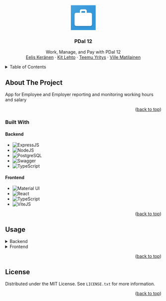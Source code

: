 <a name="readme-top"></a>

<br />

<div align="center">
  
  <a href="https://github.com/syorito-hatsuki/<repo>">
    <img src="https://raw.githubusercontent.com/PDaI-Group-12/.github/refs/heads/main/assets/logo.png" alt="Logo" width="80" height="80">
  </a>

  <h3 align="center">PDaI 12</h3>

  <p align="center">
    Work, Manage, and Pay with PDaI 12
    <br />
    <a href="#">Eelis Keränen</a>
    ·
    <a href="https://www.linkedin.com/in/kit-lehto/">Kit Lehto</a>
    ·
    <a href="https://github.com/Deforested">Teemu Yritys</a>
    ·
    <a href="#">Ville Matilainen</a>
  </p>
  
</div>

<details>
  <summary>Table of Contents</summary>
  <ol>
    <li>
      <a href="#about-the-project">About The Project</a>
      <ul>
        <li>
          <a href="#built-with">Built With</a>
          <ul>
            <li><a href="#backend">Backend</a></li>
            <li><a href="#frontend">Frontend</a></li>
          </ul>
        </li>
      </ul>
    </li>
    <li><a href="#usage">Usage</a></li>
    <li><a href="#license">License</a></li>
  </ol>
</details>

## About The Project

App for Employee and Employer reporting and monitoring working hours and salary

<p align="right">(<a href="#readme-top">back to top</a>)</p>

### Built With

#### Backend
* ![ExpressJS](https://img.shields.io/badge/express-fff?style=for-the-badge&logo=express&logoColor=black)
* ![NodeJS](https://img.shields.io/badge/nodejs-5FA04E?style=for-the-badge&logo=nodedotjs&logoColor=white)
* ![PostgreSQL](https://img.shields.io/badge/postgresql-4169E1?style=for-the-badge&logo=postgresql&logoColor=white)
* ![Swagger](https://img.shields.io/badge/swagger-85EA2D?style=for-the-badge&logo=swagger&logoColor=black)
* ![TypeScript](https://img.shields.io/badge/typescript-3178C6?style=for-the-badge&logo=typescript&logoColor=white)

#### Frontend

* ![Material UI](https://img.shields.io/badge/material%20ui-757575?style=for-the-badge&logo=materialdesign&logoColor=white)
* ![React](https://img.shields.io/badge/react-61DAFB?style=for-the-badge&logo=react&logoColor=white)
* ![TypeScript](https://img.shields.io/badge/typescript-3178C6?style=for-the-badge&logo=typescript&logoColor=white)
* ![ViteJS](https://img.shields.io/badge/vitejs-646CFF?style=for-the-badge&logo=vite&logoColor=white)

<p align="right">(<a href="#readme-top">back to top</a>)</p>

## Usage

<details>
  <summary>Backend</summary>

### Deploy and run

```bash
npm run build && npm run start
```
> After build production version will be available in `dist` folder

### Database structure

![PDAI 12 Database](https://github.com/user-attachments/assets/c93b2211-cdc0-4086-af9f-edfce419f620)

</details>

<details>
  <summary>Frontend</summary>

### Deploy and run

```bash
npm run build && npm run preview
```
> For deploy on real server, use `nginx` or else proxy to show up `dist` folder content

</details>

<p align="right">(<a href="#readme-top">back to top</a>)</p>

## License

Distributed under the MIT License. See `LICENSE.txt` for more information.

<p align="right">(<a href="#readme-top">back to top</a>)</p>
